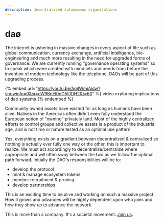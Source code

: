 ```yaml
---
description: decentralized autonomous organizations
---
```


# daø

The internet is ushering in massive changes in every aspect of life such as global communication, currency exchange, artificial intelligence, bio-engineering and much more resulting in the need for upgraded forms of governance.  We are currently running "governance operating systems" so to speak which were created with mindsets and needs from before the invention of modern technology like the telephone.  DAOs will be part of this upgrading process.

{% embed url="https://youtu.be/AqjIWmiAidw?showinfo=0&si=oW9BnEl0nG5I0DH2&t=60" %}
video exploring implications of dao systems
{% endembed %}

Community owned assets have existed for as long as humans have been alive.  Natives in the Americas often didn't even fully understand the European notion of "owning" privately land.  Most of the highly centralized efforts to control groups and collective assets is a product of the industrial age, and is not time or nature tested as an optimal use pattern. &#x20;

Yes, everything exists on a gradient between decentralized & centralized so nothing is actually ever fully one way or the other, this is important to realize. We must act accordingly to decentralize/centralize where appropriate and will often sway between the two as we follow the optimal path forward. Initially the DAO's responsibilities will be to:

* develop the protocol
* mint & manage ecosystem tokens
* member recruitment & pruning
* develop partnerships

This is an exciting time to be alive and working on such a massive project.  How it grows and advances will be highly dependent upon who joins and how they show up to advance the network.&#x20;

This is more than a company. It's a societal movement. [Join us](join.md).&#x20;
